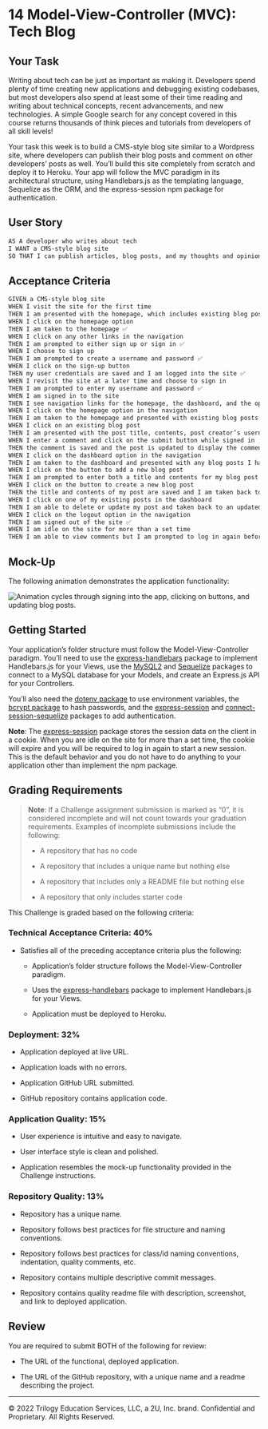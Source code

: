 # 14 Model-View-Controller (MVC): Tech Blog

## Your Task

Writing about tech can be just as important as making it. Developers spend plenty of time creating new applications and debugging existing codebases, but most developers also spend at least some of their time reading and writing about technical concepts, recent advancements, and new technologies. A simple Google search for any concept covered in this course returns thousands of think pieces and tutorials from developers of all skill levels!

Your task this week is to build a CMS-style blog site similar to a Wordpress site, where developers can publish their blog posts and comment on other developers’ posts as well. You’ll build this site completely from scratch and deploy it to Heroku. Your app will follow the MVC paradigm in its architectural structure, using Handlebars.js as the templating language, Sequelize as the ORM, and the express-session npm package for authentication.

## User Story

```md
AS A developer who writes about tech
I WANT a CMS-style blog site
SO THAT I can publish articles, blog posts, and my thoughts and opinions
```

## Acceptance Criteria

```md
GIVEN a CMS-style blog site
WHEN I visit the site for the first time
THEN I am presented with the homepage, which includes existing blog posts if any have been posted; navigation links for the homepage and the dashboard; and the option to log in ✅
WHEN I click on the homepage option
THEN I am taken to the homepage ✅
WHEN I click on any other links in the navigation
THEN I am prompted to either sign up or sign in ✅
WHEN I choose to sign up
THEN I am prompted to create a username and password ✅
WHEN I click on the sign-up button
THEN my user credentials are saved and I am logged into the site ✅
WHEN I revisit the site at a later time and choose to sign in
THEN I am prompted to enter my username and password ✅
WHEN I am signed in to the site
THEN I see navigation links for the homepage, the dashboard, and the option to log out ✅
WHEN I click on the homepage option in the navigation
THEN I am taken to the homepage and presented with existing blog posts that include the post title and the date created ✅
WHEN I click on an existing blog post
THEN I am presented with the post title, contents, post creator’s username, and date created for that post and have the option to leave a comment ❓✅
WHEN I enter a comment and click on the submit button while signed in
THEN the comment is saved and the post is updated to display the comment, the comment creator’s username, and the date created ❓
WHEN I click on the dashboard option in the navigation
THEN I am taken to the dashboard and presented with any blog posts I have already created and the option to add a new blog post ✅
WHEN I click on the button to add a new blog post
THEN I am prompted to enter both a title and contents for my blog post ✅
WHEN I click on the button to create a new blog post
THEN the title and contents of my post are saved and I am taken back to an updated dashboard with my new blog post ✅
WHEN I click on one of my existing posts in the dashboard
THEN I am able to delete or update my post and taken back to an updated dashboard ❓✅
WHEN I click on the logout option in the navigation
THEN I am signed out of the site ✅
WHEN I am idle on the site for more than a set time 
THEN I am able to view comments but I am prompted to log in again before I can add, update, or delete comments ✅
```

## Mock-Up

The following animation demonstrates the application functionality:

![Animation cycles through signing into the app, clicking on buttons, and updating blog posts.](./Assets/14-mvc-homework-demo-01.gif) 

## Getting Started

Your application’s folder structure must follow the Model-View-Controller paradigm. You’ll need to use the [express-handlebars](https://www.npmjs.com/package/express-handlebars) package to implement Handlebars.js for your Views, use the [MySQL2](https://www.npmjs.com/package/mysql2) and [Sequelize](https://www.npmjs.com/package/sequelize) packages to connect to a MySQL database for your Models, and create an Express.js API for your Controllers.

You’ll also need the [dotenv package](https://www.npmjs.com/package/dotenv) to use environment variables, the [bcrypt package](https://www.npmjs.com/package/bcrypt) to hash passwords, and the [express-session](https://www.npmjs.com/package/express-session) and [connect-session-sequelize](https://www.npmjs.com/package/connect-session-sequelize) packages to add authentication.

**Note**: The [express-session](https://www.npmjs.com/package/express-session) package stores the session data on the client in a cookie. When you are idle on the site for more than a set time, the cookie will expire and you will be required to log in again to start a new session. This is the default behavior and you do not have to do anything to your application other than implement the npm package.

## Grading Requirements

> **Note**: If a Challenge assignment submission is marked as “0”, it is considered incomplete and will not count towards your graduation requirements. Examples of incomplete submissions include the following:
>
> * A repository that has no code
>
> * A repository that includes a unique name but nothing else
>
> * A repository that includes only a README file but nothing else
>
> * A repository that only includes starter code

This Challenge is graded based on the following criteria:

### Technical Acceptance Criteria: 40%

* Satisfies all of the preceding acceptance criteria plus the following:

    * Application’s folder structure follows the Model-View-Controller paradigm.

    * Uses the [express-handlebars](https://www.npmjs.com/package/express-handlebars) package to implement Handlebars.js for your Views.

    * Application must be deployed to Heroku.

### Deployment: 32%

* Application deployed at live URL.

* Application loads with no errors.

* Application GitHub URL submitted.

* GitHub repository contains application code.

### Application Quality: 15%

* User experience is intuitive and easy to navigate.

* User interface style is clean and polished.

* Application resembles the mock-up functionality provided in the Challenge instructions.

### Repository Quality: 13%

* Repository has a unique name.

* Repository follows best practices for file structure and naming conventions.

* Repository follows best practices for class/id naming conventions, indentation, quality comments, etc.

* Repository contains multiple descriptive commit messages.

* Repository contains quality readme file with description, screenshot, and link to deployed application.

## Review

You are required to submit BOTH of the following for review:

* The URL of the functional, deployed application.

* The URL of the GitHub repository, with a unique name and a readme describing the project.

---
© 2022 Trilogy Education Services, LLC, a 2U, Inc. brand. Confidential and Proprietary. All Rights Reserved.